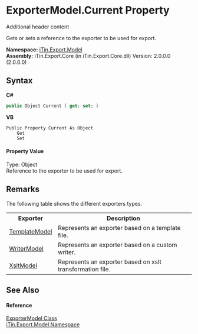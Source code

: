 # ExporterModel.Current Property 
Additional header content 

Gets or sets a reference to the exporter to be used for export.

**Namespace:**&nbsp;<a href="N_iTin_Export_Model">iTin.Export.Model</a><br />**Assembly:**&nbsp;iTin.Export.Core (in iTin.Export.Core.dll) Version: 2.0.0.0 (2.0.0.0)

## Syntax

**C#**<br />
``` C#
public Object Current { get; set; }
```

**VB**<br />
``` VB
Public Property Current As Object
	Get
	Set
```


#### Property Value
Type: Object<br />Reference to the exporter to be used for export.

## Remarks

The following table shows the different exporters types.
&nbsp;<table><tr><th>Exporter</th><th>Description</th></tr><tr><td><a href="T_iTin_Export_Model_TemplateModel">TemplateModel</a></td><td>Represents an exporter based on a template file.</td></tr><tr><td><a href="T_iTin_Export_Model_WriterModel">WriterModel</a></td><td>Represents an exporter based on a custom writer.</td></tr><tr><td><a href="T_iTin_Export_Model_XsltModel">XsltModel</a></td><td>Represents an exporter based on xslt transformation file.</td></tr></table>

## See Also


#### Reference
<a href="T_iTin_Export_Model_ExporterModel">ExporterModel Class</a><br /><a href="N_iTin_Export_Model">iTin.Export.Model Namespace</a><br />